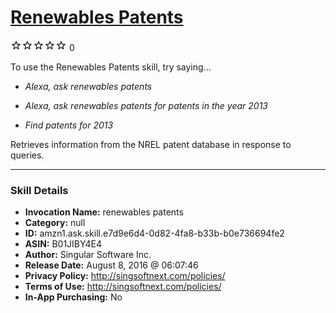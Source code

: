 # [Renewables Patents](http://alexa.amazon.com/#skills/amzn1.ask.skill.e7d9e6d4-0d82-4fa8-b33b-b0e736694fe2)
![0 stars](../../images/ic_star_border_black_18dp_1x.png)![0 stars](../../images/ic_star_border_black_18dp_1x.png)![0 stars](../../images/ic_star_border_black_18dp_1x.png)![0 stars](../../images/ic_star_border_black_18dp_1x.png)![0 stars](../../images/ic_star_border_black_18dp_1x.png) 0

To use the Renewables Patents skill, try saying...

* *Alexa, ask renewables patents*

* *Alexa, ask renewables patents for patents in the year 2013*

* *Find patents for 2013*

Retrieves information from the NREL patent database in response to queries.

***

### Skill Details

* **Invocation Name:** renewables patents
* **Category:** null
* **ID:** amzn1.ask.skill.e7d9e6d4-0d82-4fa8-b33b-b0e736694fe2
* **ASIN:** B01JIBY4E4
* **Author:** Singular Software Inc.
* **Release Date:** August 8, 2016 @ 06:07:46
* **Privacy Policy:** http://singsoftnext.com/policies/
* **Terms of Use:** http://singsoftnext.com/policies/
* **In-App Purchasing:** No
